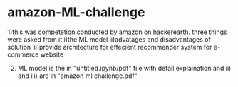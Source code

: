 # amazon-ML-challenge
1)this was competetion conducted by amazon on hackerearth. three things were asked from it 
 i)the ML model 
 ii)advatages and disadvantages of solution
 iii)provide architecture for effecient recommender system for e-commerce website
 
 2) ML model is the in "untitled.ipynb/pdf" file with detail explaination and ii) and iii) are in "amazon ml challenge.pdf"
  
